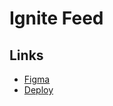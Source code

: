 # Ignite Feed

## Links
- [Figma](https://www.figma.com/community/file/1113573231685349036)
- [Deploy](https://ignite-feed-henna.vercel.app/)
